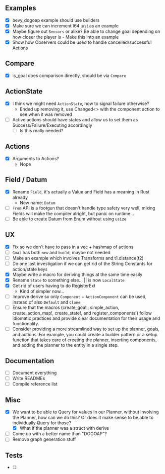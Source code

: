 ## Examples

- [X] bevy_dogoap example should use builders
- [X] Make sure we can increment I64 just as an example
- [X] Maybe figure out `Sensors` or alike? Be able to change goal depending on how closer the player is - Make this into an example
- [X] Show how Observers could be used to handle cancelled/successful Actions

## Compare

- [X] is_goal does comparison directly, should be via `Compare`

## ActionState

- [X] I think we might need `ActionState`, how to signal failure otherwise?
    - Ended up removing it, use Changed<> with the component action to see when it was removed
- [ ] Active actions should have states and allow us to set them as Success/Failure/Executing accordingly
    - [ ] Is this really needed?

## Actions

- [X] Arguments to Actions?
    - Nope

## Field / Datum

- [X] Rename `Field`, it's actually a Value and Field has a meaning in Rust already
    - New name: `Datum`
- [ ] `From` API is a footgun that doesn't handle type safety very well, mixing Fields will make the compiler alright, but panic on runtime...
- [ ] Be able to create Datum from Enum without using `usize`

## UX

- [X] Fix so we don't have to pass in a vec + hashmap of actions
- [ ] `Goal` has both `new` and `build`, maybe not needed
- [ ] Make an example which involves Transforms and t1.distance(t2)
- [ ] Do one last investigation if we can get rid of the String Constants for action/state keys
- [X] Maybe write a macro for deriving things at the same time easily
- [X] Rename `State` to something else... || is now `LocalState`
- [X] Get rid of users having to do RegisterExt
    - Kind of simpler now...
- [ ] Improve derive so only `Component` + `ActionComponent` can be used, instead of also `Default` and `Clone`
- [ ] Ensure that the macros (create_goal!, simple_action, create_action_map!, create_state!, and register_components!) follow idiomatic practices and provide clear documentation for their usage and functionality.
- [ ] Consider providing a more streamlined way to set up the planner, goals, and actions. For example, you could create a builder pattern or a setup function that takes care of creating the planner, inserting components, and adding the planner to the entity in a single step.

## Documentation

- [ ] Document everything
- [ ] Write READMEs
- [ ] Compile reference list

## Misc

- [X] We want to be able to Query for values in our Planner, without involving the Planner, how can we do this? Or does it make sense to be able to individually Query for those?
    - [X] What if the planner was a struct with derive
- [ ] Come up with a better name than "DOGOAP"?
- [ ] Remove graph generation stuff

## Tests

- [ ]